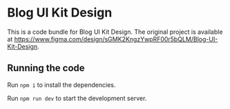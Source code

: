 
  # Blog UI Kit Design

  This is a code bundle for Blog UI Kit Design. The original project is available at https://www.figma.com/design/sGMK2KngzYwpRF00r5bQLM/Blog-UI-Kit-Design.

  ## Running the code

  Run `npm i` to install the dependencies.

  Run `npm run dev` to start the development server.
  